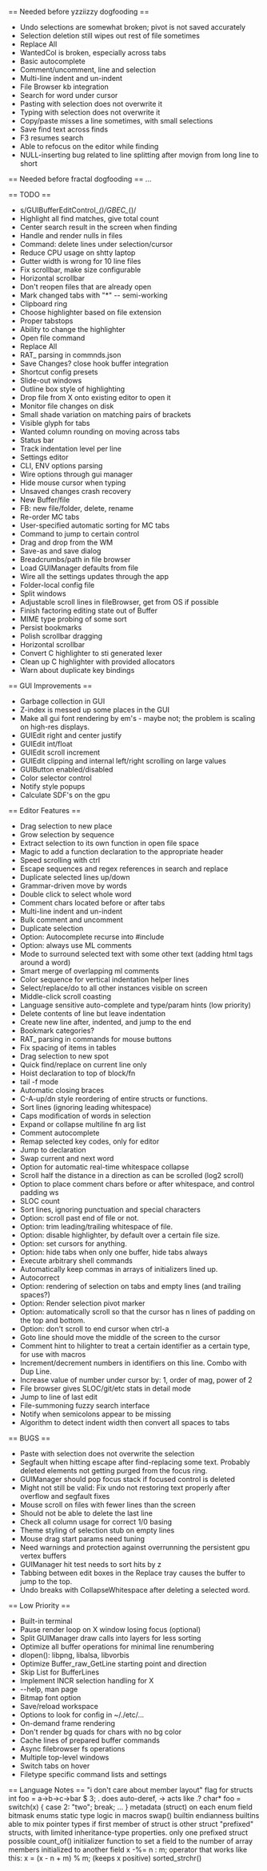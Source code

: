 == Needed before yzziizzy dogfooding ==
* Undo selections are somewhat broken; pivot is not saved accurately
* Selection deletion still wipes out rest of file sometimes
* Replace All
* WantedCol is broken, especially across tabs
* Basic autocomplete
* Comment/uncomment, line and selection
* Multi-line indent and un-indent
* File Browser kb integration
* Search for word under cursor
* Pasting with selection does not overwrite it
* Typing with selection does not overwrite it
* Copy/paste misses a line sometimes, with small selections
* Save find text across finds
* F3 resumes search
* Able to refocus on the editor while finding
* NULL-inserting bug related to line splitting after movign from long line to short

== Needed before fractal dogfooding ==
...

== TODO ==
* s/GUIBufferEditControl_*()/GBEC_*()/
* Highlight all find matches, give total count
* Center search result in the screen when finding
* Handle and render nulls in files
* Command: delete lines under selection/cursor
* Reduce CPU usage on shtty laptop
* Gutter width is wrong for 10 line files
* Fix scrollbar, make size configurable
* Horizontal scrollbar
* Don't reopen files that are already open
* Mark changed tabs with "*" -- semi-working
* Clipboard ring
* Choose highlighter based on file extension
* Proper tabstops
* Ability to change the highlighter
* Open file command
* Replace All
* RAT_ parsing in commnds.json
* Save Changes? close hook buffer integration 
* Shortcut config presets
* Slide-out windows
* Outline box style of highlighting
* Drop file from X onto existing editor to open it
* Monitor file changes on disk
* Small shade variation on matching pairs of brackets
* Visible glyph for tabs
* Wanted column rounding on moving across tabs
* Status bar
* Track indentation level per line
* Settings editor
* CLI, ENV options parsing
* Wire options through gui manager
* Hide mouse cursor when typing
* Unsaved changes crash recovery
* New Buffer/file
* FB: new file/folder, delete, rename
* Re-order MC tabs
* User-specified automatic sorting for MC tabs
* Command to jump to certain control
* Drag and drop from the WM
* Save-as and save dialog
* Breadcrumbs/path in file browser
* Load GUIManager defaults from file
* Wire all the settings updates through the app
* Folder-local config file
* Split windows
* Adjustable scroll lines in fileBrowser, get from OS if possible
* Finish factoring editing state out of Buffer
* MIME type probing of some sort
* Persist bookmarks
* Polish scrollbar dragging
* Horizontal scrollbar
* Convert C highlighter to sti generated lexer
* Clean up C highlighter with provided allocators
* Warn about duplicate key bindings

== GUI Improvements ==
* Garbage collection in GUI
* Z-index is messed up some places in the GUI
* Make all gui font rendering by em's - maybe not; the problem is scaling on high-res displays.
* GUIEdit right and center justify
* GUIEdit int/float
* GUIEdit scroll increment
* GUIEdit clipping and internal left/right scrolling on large values
* GUIButton enabled/disabled
* Color selector control
* Notify style popups
* Calculate SDF's on the gpu

== Editor Features ==
* Drag selection to new place
* Grow selection by sequence
* Extract selection to its own function in open file space
* Magic to add a function declaration to the appropriate header
* Speed scrolling with ctrl
* Escape sequences and regex references in search and replace
* Duplicate selected lines up/down
* Grammar-driven move by words
* Double click to select whole word
* Comment chars located before or after tabs
* Multi-line indent and un-indent
* Bulk comment and uncomment 
* Duplicate selection
* Option: Autocomplete recurse into #include 
* Option: always use ML comments
* Mode to surround selected text with some other text (adding html tags around a word)
* Smart merge of overlapping ml comments
* Color sequence for vertical indentation helper lines
* Select/replace/do to all other instances visible on screen
* Middle-click scroll coasting
* Language sensitive auto-complete and type/param hints (low priority)
* Delete contents of line but leave indentation
* Create new line after, indented, and jump to the end 
* Bookmark categories?
* RAT_ parsing in commands for mouse buttons
* Fix spacing of items in tables
* Drag selection to new spot
* Quick find/replace on current line only
* Hoist declaration to top of block/fn
* tail -f mode
* Automatic closing braces
* C-A-up/dn style reordering of entire structs or functions.
* Sort lines (ignoring leading whitespace)
* Caps modification of words in selection
* Expand or collapse multiline fn arg list
* Comment autocomplete
* Remap selected key codes, only for editor 
* Jump to declaration
* Swap current and next word
* Option for automatic real-time whitespace collapse
* Scroll half the distance in a direction as can be scrolled (log2 scroll)
* Option to place comment chars before or after whitespace, and control padding ws
* SLOC count
* Sort lines, ignoring punctuation and special characters
* Option: scroll past end of file or not.
* Option: trim leading/trailing whitespace of file.
* Option: disable highlighter, by default over a certain file size.
* Option: set cursors for anything.
* Option: hide tabs when only one buffer, hide tabs always
* Execute arbitrary shell commands 
* Automatically keep commas in arrays of initializers lined up.
* Autocorrect
* Option: rendering of selection on tabs and empty lines (and trailing spaces?)
* Option: Render selection pivot marker
* Option: automatically scroll so that the cursor has n lines of padding on the top and bottom.
* Option: don't scroll to end cursor when ctrl-a
* Goto line should move the middle of the screen to the cursor
* Comment hint to hilighter to treat a certain identifier as a certain type, for use with macros
* Increment/decrement numbers in identifiers on this line. Combo with Dup Line.
* Increase value of number under cursor by: 1, order of mag, power of 2
* File browser gives SLOC/git/etc stats in detail mode
* Jump to line of last edit
* File-summoning fuzzy search interface
* Notify when semicolons appear to be missing
* Algorithm to detect indent width then convert all spaces to tabs

== BUGS ==
* Paste with selection does not overwrite the selection
* Segfault when hitting escape after find-replacing some text. Probably deleted elements not getting purged from the focus ring. 
* GUIManager should pop focus stack if focused control is deleted
* Might not still be valid: Fix undo not restoring text properly after overflow and segfault fixes 
* Mouse scroll on files with fewer lines than the screen
* Should not be able to delete the last line
* Check all column usage for correct 1/0 basing
* Theme styling of selection stub on empty lines
* Mouse drag start params need tuning 
* Need warnings and protection against overrunning the persistent gpu vertex buffers
* GUIManager hit test needs to sort hits by z
* Tabbing between edit boxes in the Replace tray causes the buffer to jump to the top.
* Undo breaks with CollapseWhitespace after deleting a selected word.

== Low Priority ==
* Built-in terminal
* Pause render loop on X window losing focus (optional)
* Split GUIManager draw calls into layers for less sorting
* Optimize all buffer operations for minimal line renumbering
* dlopen(): libpng, libalsa, libvorbis
* Optimize Buffer_raw_GetLine starting point and direction
* Skip List for BufferLines
* Implement INCR selection handling for X
* --help, man page
* Bitmap font option
* Save/reload workspace
* Options to look for config in ~/./etc/...
* On-demand frame rendering
* Don't render bg quads for chars with no bg color
* Cache lines of prepared buffer commands
* Async filebrowser fs operations
* Multiple top-level windows
* Switch tabs on hover
* Filetype specific command lists and settings

== Language Notes ==
"i don't care about member layout" flag for structs
int foo = a->b->c->bar $ 3;  . does auto-deref, -> acts like .?
char* foo = switch(x) { case 2: "two"; break; ... }
metadata (struct) on each enum field
bitmask enums
static type logic in macros
swap() builtin
endianness builtins
able to mix pointer types if first member of struct is other struct
"prefixed" structs, with limited inheritance-type properties. only one prefixed struct possible
count_of() initiializer function to set a field to the number of array members initialized to another field
x -%= n : m; operator that works like this:  x = (x - n + m) % m; (keeps x positive) 
sorted_strchr()
